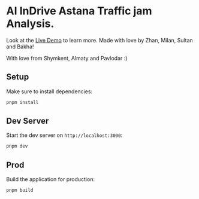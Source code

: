 # AI InDrive Astana Traffic jam Analysis.

Look at the [Live Demo](https://nhack.vercel.app/) to learn more.
Made with love by Zhan, Milan, Sultan and Bakha!

With love from Shymkent, Almaty and Pavlodar :)

## Setup

Make sure to install dependencies:

```bash
pnpm install
```

## Dev Server

Start the dev server on `http://localhost:3000`:

```bash
pnpm dev
```

## Prod

Build the application for production:

```bash
pnpm build
```